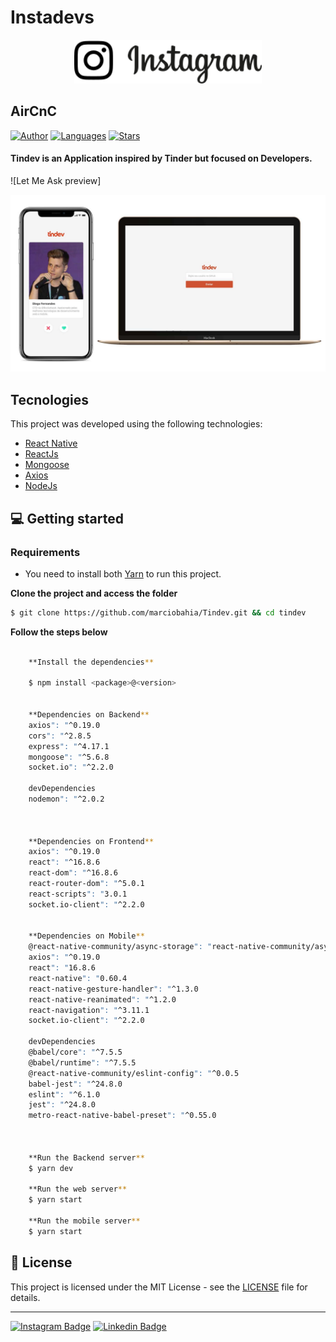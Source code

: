 # Instadevs


<div align="center">
  <img src="https://github.com/marciobahia/Instadevs/blob/master/frontend/src/assets/logo.svg" width="300" >
</div>

## AirCnC #

[![Author](https://img.shields.io/badge/author-marciobahia-835AFD?style=flat-square)](https://github.com/marciobahia)
[![Languages](https://img.shields.io/github/languages/count/josepholiveira/letmeask?color=%23835AFD&style=flat-square)](#)
[![Stars](https://img.shields.io/github/stars/marciobahia/letmeask?color=835AFD&style=flat-square)](https://github.com/marciobahia/letmeask/stargazers)

<h4 align="left">
Tindev is an Application inspired by Tinder but focused on Developers.
</h4>

![Let Me Ask preview]


<img src="https://github.com/marciobahia/Tindev/blob/master/Frontend/src/assets/Tindev.jpg" >


## Tecnologies

This project was developed using the following technologies:


- [React Native](https://reactnative.dev)
- [ReactJs](https://reactjs.org/)
- [Mongoose](https://mongoosejs.com)
- [Axios](https://github.com/axios/axios)
- [NodeJs](https://nodejs.org/en/download/)



## 💻 Getting started

### Requirements

- You need to install both [Yarn](https://yarnpkg.com/) to run this project.

**Clone the project and access the folder**

```bash
$ git clone https://github.com/marciobahia/Tindev.git && cd tindev
```

**Follow the steps below**

```bash

    **Install the dependencies**
    
    $ npm install <package>@<version> 


    **Dependencies on Backend**
    axios": "^0.19.0
    cors": "^2.8.5
    express": "^4.17.1
    mongoose": "^5.6.8
    socket.io": "^2.2.0
    
    devDependencies
    nodemon": "^2.0.2
  
    
  
    **Dependencies on Frontend**   
    axios": "^0.19.0
    react": "^16.8.6
    react-dom": "^16.8.6
    react-router-dom": "^5.0.1
    react-scripts": "3.0.1
    socket.io-client": "^2.2.0
    
    
    **Dependencies on Mobile**   
    @react-native-community/async-storage": "react-native-community/async-storage
    axios": "^0.19.0
    react": "16.8.6
    react-native": "0.60.4
    react-native-gesture-handler": "^1.3.0
    react-native-reanimated": "^1.2.0
    react-navigation": "^3.11.1
    socket.io-client": "^2.2.0
  
    devDependencies
    @babel/core": "^7.5.5
    @babel/runtime": "^7.5.5
    @react-native-community/eslint-config": "^0.0.5
    babel-jest": "^24.8.0
    eslint": "^6.1.0
    jest": "^24.8.0
    metro-react-native-babel-preset": "^0.55.0
    


    **Run the Backend server**
    $ yarn dev

    **Run the web server**
    $ yarn start

    **Run the mobile server**
    $ yarn start
```




## 📝 License

This project is licensed under the MIT License - see the [LICENSE](LICENSE) file for details.

---
[![Instagram Badge](https://img.shields.io/badge/-@marciobahia-6633cc?style=flat-square&labelColor=6633cc&logo=instagram&logoColor=white&link=https://www.instagram.com/marciobahia/)](https://www.instagram.com/bahiainspetor/) 
[![Linkedin Badge](https://img.shields.io/badge/-Marcio%20Sella%20Bahia-6633cc?style=flat-square&logo=Linkedin&logoColor=white&link=https://www.linkedin.com/in/marcio-gon%C3%A7sella-bahia/)](https://www.linkedin.com/in/márcio-sella-bahia-9b73bb19b/) 

